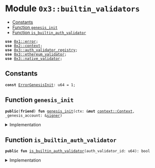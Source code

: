 
<a name="0x3_builtin_validators"></a>

# Module `0x3::builtin_validators`



-  [Constants](#@Constants_0)
-  [Function `genesis_init`](#0x3_builtin_validators_genesis_init)
-  [Function `is_builtin_auth_validator`](#0x3_builtin_validators_is_builtin_auth_validator)


<pre><code><b>use</b> <a href="">0x1::error</a>;
<b>use</b> <a href="">0x2::context</a>;
<b>use</b> <a href="auth_validator_registry.md#0x3_auth_validator_registry">0x3::auth_validator_registry</a>;
<b>use</b> <a href="ethereum_validator.md#0x3_ethereum_validator">0x3::ethereum_validator</a>;
<b>use</b> <a href="native_validator.md#0x3_native_validator">0x3::native_validator</a>;
</code></pre>



<a name="@Constants_0"></a>

## Constants


<a name="0x3_builtin_validators_ErrorGenesisInit"></a>



<pre><code><b>const</b> <a href="builtin_validators.md#0x3_builtin_validators_ErrorGenesisInit">ErrorGenesisInit</a>: u64 = 1;
</code></pre>



<a name="0x3_builtin_validators_genesis_init"></a>

## Function `genesis_init`



<pre><code><b>public</b>(<b>friend</b>) <b>fun</b> <a href="builtin_validators.md#0x3_builtin_validators_genesis_init">genesis_init</a>(ctx: &<b>mut</b> <a href="_Context">context::Context</a>, _genesis_account: &<a href="">signer</a>)
</code></pre>



<details>
<summary>Implementation</summary>


<pre><code><b>public</b>(<b>friend</b>) <b>fun</b> <a href="builtin_validators.md#0x3_builtin_validators_genesis_init">genesis_init</a>(ctx: &<b>mut</b> Context, _genesis_account: &<a href="">signer</a>) {
    // NATIVE_AUTH_VALIDATOR_ID: u64 = 0;
    <b>let</b> id = <a href="auth_validator_registry.md#0x3_auth_validator_registry_register_internal">auth_validator_registry::register_internal</a>&lt;<a href="native_validator.md#0x3_native_validator_NativeValidator">native_validator::NativeValidator</a>&gt;(ctx);
    <b>assert</b>!(id == <a href="native_validator.md#0x3_native_validator_auth_validator_id">native_validator::auth_validator_id</a>(), std::error::internal(<a href="builtin_validators.md#0x3_builtin_validators_ErrorGenesisInit">ErrorGenesisInit</a>));

    // ETHEREUM_AUTH_VALIDATOR_ID: u64 = 1;
    <b>let</b> id = <a href="auth_validator_registry.md#0x3_auth_validator_registry_register_internal">auth_validator_registry::register_internal</a>&lt;<a href="ethereum_validator.md#0x3_ethereum_validator_EthereumValidator">ethereum_validator::EthereumValidator</a>&gt;(ctx);
    <b>assert</b>!(id == <a href="ethereum_validator.md#0x3_ethereum_validator_auth_validator_id">ethereum_validator::auth_validator_id</a>(), std::error::internal(<a href="builtin_validators.md#0x3_builtin_validators_ErrorGenesisInit">ErrorGenesisInit</a>));
}
</code></pre>



</details>

<a name="0x3_builtin_validators_is_builtin_auth_validator"></a>

## Function `is_builtin_auth_validator`



<pre><code><b>public</b> <b>fun</b> <a href="builtin_validators.md#0x3_builtin_validators_is_builtin_auth_validator">is_builtin_auth_validator</a>(auth_validator_id: u64): bool
</code></pre>



<details>
<summary>Implementation</summary>


<pre><code><b>public</b> <b>fun</b> <a href="builtin_validators.md#0x3_builtin_validators_is_builtin_auth_validator">is_builtin_auth_validator</a>(auth_validator_id: u64): bool {
    auth_validator_id == <a href="native_validator.md#0x3_native_validator_auth_validator_id">native_validator::auth_validator_id</a>()
    || auth_validator_id == <a href="ethereum_validator.md#0x3_ethereum_validator_auth_validator_id">ethereum_validator::auth_validator_id</a>()
}
</code></pre>



</details>
